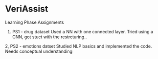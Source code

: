 # VeriAssist
Learning Phase Assignments

1. PS1 - drug dataset
Used a NN with one connected layer. Tried using a CNN, got stuct with the restrcturing..


2, PS2 - emotions datset
Studied NLP basics and implemented the code. Needs conceptual understanding 

